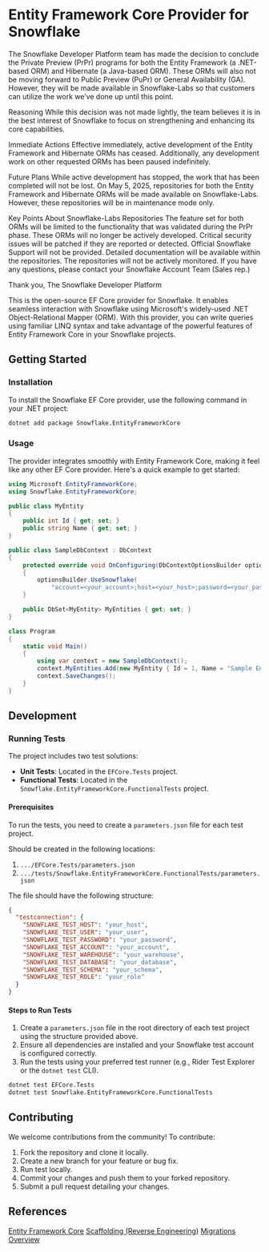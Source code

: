 # Entity Framework Core Provider for Snowflake

The Snowflake Developer Platform team has made the decision to conclude the Private Preview (PrPr) programs for both the Entity Framework (a .NET-based ORM) and Hibernate (a Java-based ORM). These ORMs will also not be moving forward to Public Preview (PuPr) or General Availability (GA). However, they will be made available in Snowflake-Labs so that customers can utilize the work we’ve done up until this point.

Reasoning
While this decision was not made lightly, the team believes it is in the best interest of Snowflake to focus on strengthening and enhancing its core capabilities.

Immediate Actions
Effective immediately, active development of the Entity Framework and Hibernate ORMs has ceased. Additionally, any development work on other requested ORMs has been paused indefinitely.

Future Plans
While active development has stopped, the work that has been completed will not be lost. On May 5, 2025, repositories for both the Entity Framework and Hibernate ORMs will be made available on Snowflake-Labs. However, these repositories will be in maintenance mode only.

Key Points About Snowflake-Labs Repositories
The feature set for both ORMs will be limited to the functionality that was validated during the PrPr phase.
These ORMs will no longer be actively developed.
Critical security issues will be patched if they are reported or detected.
Official Snowflake Support will not be provided.
Detailed documentation will be available within the repositories.
The repositories will not be actively monitored.
If you have any questions, please contact your Snowflake Account Team (Sales rep.)

Thank you,
The Snowflake Developer Platform

This is the open-source EF Core provider for Snowflake. It enables seamless interaction with Snowflake using Microsoft's widely-used .NET Object-Relational Mapper (ORM). 
With this provider, you can write queries using familiar LINQ syntax and take advantage of the powerful features of Entity Framework Core in your Snowflake projects.

## Getting Started

### Installation
To install the Snowflake EF Core provider, use the following command in your .NET project:

```bash
dotnet add package Snowflake.EntityFrameworkCore
```

### Usage
The provider integrates smoothly with Entity Framework Core, making it feel like any other EF Core provider. Here's a quick example to get started:
```csharp
using Microsoft.EntityFrameworkCore;
using Snowflake.EntityFrameworkCore;

public class MyEntity
{
    public int Id { get; set; }
    public string Name { get; set; }
}

public class SampleDbContext : DbContext
{
    protected override void OnConfiguring(DbContextOptionsBuilder optionsBuilder)
    {
        optionsBuilder.UseSnowflake(
            "account=<your_account>;host=<your_host>;password=<your_password>;role=<your_role>;schema=<your_schema>;user=<your_user>;warehouse=<your_warehouse>;");
    }

    public DbSet<MyEntity> MyEntities { get; set; }
}

class Program
{
    static void Main()
    {
        using var context = new SampleDbContext();
        context.MyEntities.Add(new MyEntity { Id = 1, Name = "Sample Entity" });
        context.SaveChanges();
    }
}
```

## Development

### Running Tests
The project includes two test solutions:

- **Unit Tests**: Located in the `EFCore.Tests` project.
- **Functional Tests**: Located in the `Snowflake.EntityFrameworkCore.FunctionalTests` project.

#### Prerequisites
To run the tests, you need to create a `parameters.json` file for each test project.

Should be created in the following locations:
1. `.../EFCore.Tests/parameters.json`
2. `.../tests/Snowflake.EntityFrameworkCore.FunctionalTests/parameters.json`

The file should have the following structure:

```json
{
  "testconnection": {
    "SNOWFLAKE_TEST_HOST": "your_host",
    "SNOWFLAKE_TEST_USER": "your_user",
    "SNOWFLAKE_TEST_PASSWORD": "your_password",
    "SNOWFLAKE_TEST_ACCOUNT": "your_account",
    "SNOWFLAKE_TEST_WAREHOUSE": "your_warehouse",
    "SNOWFLAKE_TEST_DATABASE": "your_database",
    "SNOWFLAKE_TEST_SCHEMA": "your_schema",
    "SNOWFLAKE_TEST_ROLE": "your_role"
  }
}

```
#### Steps to Run Tests
1. Create a `parameters.json` file in the root directory of each test project using the structure provided above.
2. Ensure all dependencies are installed and your Snowflake test account is configured correctly.
3. Run the tests using your preferred test runner (e.g., Rider Test Explorer or the `dotnet test` CLI).

```bash
dotnet test EFCore.Tests
dotnet test Snowflake.EntityFrameworkCore.FunctionalTests
```

## Contributing
We welcome contributions from the community! To contribute:

1. Fork the repository and clone it locally.
2. Create a new branch for your feature or bug fix.
3. Run test locally.
4. Commit your changes and push them to your forked repository.
5. Submit a pull request detailing your changes.

## References
[Entity Framework Core](https://github.com/dotnet/efcore)
[Scaffolding (Reverse Engineering)](https://learn.microsoft.com/en-us/ef/core/managing-schemas/scaffolding/?tabs=dotnet-core-cli)
[Migrations Overview](https://learn.microsoft.com/en-us/ef/core/managing-schemas/migrations/?tabs=dotnet-core-cli)